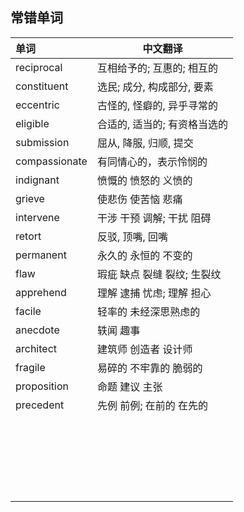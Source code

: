 ## 常错单词

|单词|中文翻译|
| :--- | ---- |
| reciprocal | 互相给予的; 互惠的; 相互的 |
| constituent | 选民; 成分, 构成部分, 要素 |
| eccentric | 古怪的, 怪癖的, 异乎寻常的 |
| eligible | 合适的, 适当的; 有资格当选的 |
| submission | 屈从, 降服, 归顺, 提交 |
| compassionate | 有同情心的，表示怜悯的 |
| indignant | 愤慨的 愤怒的 义愤的 |
| grieve | 使悲伤 使苦恼 悲痛 |
| intervene | 干涉 干预 调解;  干扰 阻碍 |
| retort | 反驳, 顶嘴, 回嘴 |
| permanent | 永久的 永恒的 不变的 |
| flaw | 瑕疵 缺点 裂缝 裂纹; 生裂纹 |
| apprehend | 理解 逮捕 忧虑; 理解 担心 |
| facile | 轻率的 未经深思熟虑的 |
| anecdote | 轶闻 趣事 |
| architect | 建筑师 创造者 设计师 |
| fragile | 易碎的 不牢靠的 脆弱的 |
| proposition | 命题 建议 主张 |
| precedent | 先例 前例; 在前的 在先的 |
|       |       |
|       |       |
|       |       |
|       |       |
|       |       |
|       |       |
|       |       |
|       |       |
|       |       |
|       |       |
|       |       |
|       |       |
|       |       |
|       |       |
|       |       |
|       |       |
|       |       |
|       |       |
|       |       |
|       |       |
|       |       |
|       |       |
|       |       |
